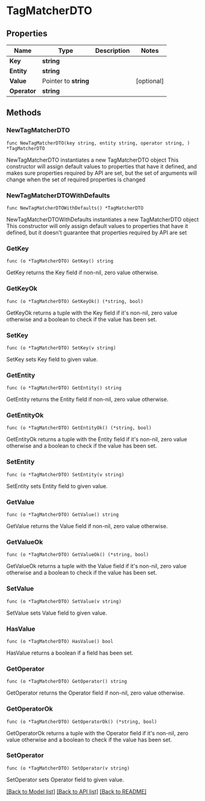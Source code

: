 # TagMatcherDTO

## Properties

Name | Type | Description | Notes
------------ | ------------- | ------------- | -------------
**Key** | **string** |  | 
**Entity** | **string** |  | 
**Value** | Pointer to **string** |  | [optional] 
**Operator** | **string** |  | 

## Methods

### NewTagMatcherDTO

`func NewTagMatcherDTO(key string, entity string, operator string, ) *TagMatcherDTO`

NewTagMatcherDTO instantiates a new TagMatcherDTO object
This constructor will assign default values to properties that have it defined,
and makes sure properties required by API are set, but the set of arguments
will change when the set of required properties is changed

### NewTagMatcherDTOWithDefaults

`func NewTagMatcherDTOWithDefaults() *TagMatcherDTO`

NewTagMatcherDTOWithDefaults instantiates a new TagMatcherDTO object
This constructor will only assign default values to properties that have it defined,
but it doesn't guarantee that properties required by API are set

### GetKey

`func (o *TagMatcherDTO) GetKey() string`

GetKey returns the Key field if non-nil, zero value otherwise.

### GetKeyOk

`func (o *TagMatcherDTO) GetKeyOk() (*string, bool)`

GetKeyOk returns a tuple with the Key field if it's non-nil, zero value otherwise
and a boolean to check if the value has been set.

### SetKey

`func (o *TagMatcherDTO) SetKey(v string)`

SetKey sets Key field to given value.


### GetEntity

`func (o *TagMatcherDTO) GetEntity() string`

GetEntity returns the Entity field if non-nil, zero value otherwise.

### GetEntityOk

`func (o *TagMatcherDTO) GetEntityOk() (*string, bool)`

GetEntityOk returns a tuple with the Entity field if it's non-nil, zero value otherwise
and a boolean to check if the value has been set.

### SetEntity

`func (o *TagMatcherDTO) SetEntity(v string)`

SetEntity sets Entity field to given value.


### GetValue

`func (o *TagMatcherDTO) GetValue() string`

GetValue returns the Value field if non-nil, zero value otherwise.

### GetValueOk

`func (o *TagMatcherDTO) GetValueOk() (*string, bool)`

GetValueOk returns a tuple with the Value field if it's non-nil, zero value otherwise
and a boolean to check if the value has been set.

### SetValue

`func (o *TagMatcherDTO) SetValue(v string)`

SetValue sets Value field to given value.

### HasValue

`func (o *TagMatcherDTO) HasValue() bool`

HasValue returns a boolean if a field has been set.

### GetOperator

`func (o *TagMatcherDTO) GetOperator() string`

GetOperator returns the Operator field if non-nil, zero value otherwise.

### GetOperatorOk

`func (o *TagMatcherDTO) GetOperatorOk() (*string, bool)`

GetOperatorOk returns a tuple with the Operator field if it's non-nil, zero value otherwise
and a boolean to check if the value has been set.

### SetOperator

`func (o *TagMatcherDTO) SetOperator(v string)`

SetOperator sets Operator field to given value.



[[Back to Model list]](../README.md#documentation-for-models) [[Back to API list]](../README.md#documentation-for-api-endpoints) [[Back to README]](../README.md)


